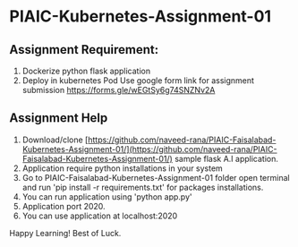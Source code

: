 # PIAIC-Kubernetes-Assignment-01
## Assignment Requirement:

 1. Dockerize python flask application
 2. Deploy in kubernetes Pod
 Use google form link for assignment submission 
 https://forms.gle/wEGtSy6g74SNZNv2A
  
  ## Assignment Help
  
 1. Download/clone [https://github.com/naveed-rana/PIAIC-Faisalabad-Kubernetes-Assignment-01/](https://github.com/naveed-rana/PIAIC-Faisalabad-Kubernetes-Assignment-01/)  sample flask A.I application.
2.  Application require python installations in your system
3.  Go to PIAIC-Faisalabad-Kubernetes-Assignment-01 folder open terminal and  run 'pip install -r requirements.txt' for packages installations. 
4.  You can run application using 'python  app.py' 
5.  Application port 2020. 
6.  You can use application at localhost:2020
 
 Happy Learning! Best of Luck.
